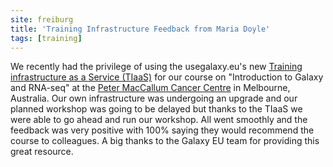 ```yaml
---
site: freiburg
title: 'Training Infrastructure Feedback from Maria Doyle'
tags: [training]
---
```


We recently had the privilege of using the usegalaxy.eu's new [Training
infrastructure as a Service (TIaaS)](https://galaxyproject.eu/tiaas) for our course on "Introduction to
Galaxy and RNA-seq" at the [Peter MacCallum Cancer Centre](https://www.petermac.org) in Melbourne,
Australia. Our own infrastructure was undergoing an upgrade and our
planned workshop was going to be delayed but thanks to the TIaaS we were
able to go ahead and run our workshop. All went smoothly and the feedback
was very positive with 100% saying they would recommend the course to
colleagues. A big thanks to the Galaxy EU team for providing this great
resource.
      
